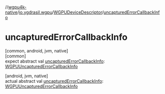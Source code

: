 //[wgpu4k-native](../../../index.md)/[io.ygdrasil.wgpu](../index.md)/[WGPUDeviceDescriptor](index.md)/[uncapturedErrorCallbackInfo](uncaptured-error-callback-info.md)

# uncapturedErrorCallbackInfo

[common, android, jvm, native]\
[common]\
expect abstract val [uncapturedErrorCallbackInfo](uncaptured-error-callback-info.md): [WGPUUncapturedErrorCallbackInfo](../-w-g-p-u-uncaptured-error-callback-info/index.md)

[android, jvm, native]\
actual abstract val [uncapturedErrorCallbackInfo](uncaptured-error-callback-info.md): [WGPUUncapturedErrorCallbackInfo](../-w-g-p-u-uncaptured-error-callback-info/index.md)